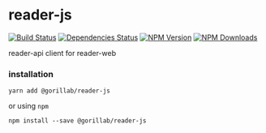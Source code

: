 # reader-js

[![Build Status](https://img.shields.io/travis/gorillab/reader-js.svg)](https://travis-ci.org/gorillab/reader-js)
[![Dependencies Status](https://img.shields.io/david/gorillab/reader-js.svg)](https://github.com/gorillab/reader-js)
[![NPM Version](https://img.shields.io/npm/v/@gorillab/reader-js.svg)](https://www.npmjs.com/package/@gorillab/reader-js)
[![NPM Downloads](https://img.shields.io/npm/dt/@gorillab/reader-js.svg)](https://www.npmjs.com/package/@gorillab/reader-js)

reader-api client for reader-web

### installation

```
yarn add @gorillab/reader-js
```

or using `npm`

```
npm install --save @gorillab/reader-js
```
